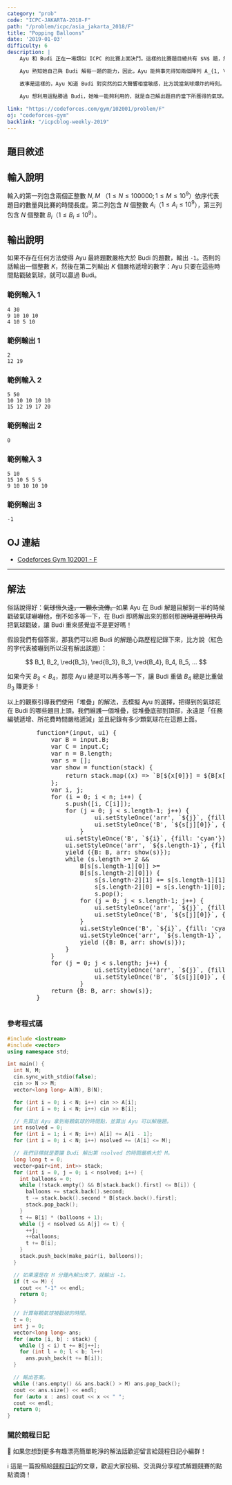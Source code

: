 ```yaml
---
category: "prob"
code: "ICPC-JAKARTA-2018-F"
path: "/problem/icpc/asia_jakarta_2018/F"
title: "Popping Balloons"
date: '2019-01-03'
difficulty: 6
description: |
    Ayu 和 Budi 正在一場類似 ICPC 的比賽上面決鬥。這樣的比賽題目總共有 $N$ 題，然而，參賽者比須按照指定順序依序解題。

    Ayu 熟知她自己與 Budi 解每一題的能力，因此，Ayu 能夠事先得知兩個陣列 A_{1, \ldots, N} 以及 $B_{1, \ldots, N}，其中 $A_i$ 與 $B_i$ 分別表示 Ayu 和 Budi 解出第 $i$ 題所需要的時間。

    故事是這樣的，Ayu 知道 Budi 對突然的巨大聲響相當敏感，比方說當氣球爆炸的時刻。一旦 Budi 受到驚嚇，他手邊的工作就會立即停擺，而且當下解的題目必須**重頭開始**解。如果在恰好要解出一題的當下被嚇到，Budi 也得從頭開始才行。

    Ayu 想利用這點勝過 Budi，她唯一能夠利用的，就是自己解出題目的當下所獲得的氣球。你可以假設 Ayu 一旦解出題目就可以立即獲得氣球，也可以立即戳破氣球（如果 Budi 同時即將解完，可憐的 Budi 就得重頭開始）。請問 Ayu 是否有戳氣球的策略使得在時間 $M$ 結束的當下，Ayu 解出的題數**嚴格大於** Budi 的呢？
    
link: "https://codeforces.com/gym/102001/problem/F"
oj: "codeforces-gym"
backlink: "/icpcblog-weekly-2019"
---
```


## 題目敘述

<showvariable varname="description"></showvariable>

## 輸入說明

輸入的第一列包含兩個正整數 $N, M$ （$1\le N\le 100000; 1\le M\le 10^9$）依序代表題目的數量與比賽的時間長度。第二列包含 $N$ 個整數 $A_i$（$1\le A_i\le 10^9$），第三列包含 $N$ 個整數 $B_i$（$1\le B_i\le 10^9$）。

## 輸出說明

如果不存在任何方法使得 Ayu 最終題數嚴格大於 Budi 的題數，輸出 `-1`。否則的話輸出一個整數 $K$，然後在第二列輸出 $K$ 個嚴格遞增的數字：Ayu 只要在這些時間點戳破氣球，就可以贏過 Budi。

### 範例輸入 1

```
4 30
9 10 10 10
4 10 5 10
```

### 範例輸出 1

```
2
12 19
```

### 範例輸入 2

```
5 50
10 10 10 10 10
15 12 19 17 20
```

### 範例輸出 2

```
0

```

### 範例輸入 3

```
5 10
15 10 5 5 5
9 10 10 10 10
```

### 範例輸出 3

```
-1
```

## OJ 連結

* [Codeforces Gym 102001 - F](https://codeforces.com/gym/102001/problem/F)


---

## 解法

俗話說得好：<s>氣球恆久遠，一顆永流傳。</s>如果 Ayu 在 Budi 解題目解到一半的時候戳破氣球嚇嚇他，倒不如多等一下，在 Budi 即將解出來的那剎那<s>說時遲那時快</s>再把氣球戳破，讓 Budi 重來感覺豈不是更好嗎！

假設我們有個答案，那我們可以把 Budi 的解題心路歷程記錄下來，比方說（紅色的字代表被嚇到所以沒有解出該題）：

$$
B_1, B_2, \red{B_3}, \red{B_3}, B_3, \red{B_4}, B_4, B_5, ...
$$

如果今天 $B_3 < B_4$，那麼 Ayu 總是可以再多等一下，讓 Budi 重做 $B_4$ 總是比重做 $B_3$ 賺更多！

以上的觀察引導我們使用「堆疊」的解法，去模擬 Ayu 的選擇，把得到的氣球花在 Budi 的哪些題目上頭。我們維護一個堆疊，從堆疊底部到頂部，永遠是「任務編號遞增、所花費時間嚴格遞減」並且紀錄有多少顆氣球花在這題上面。


<algorithm>
    <generator><pre>
        function*(input, ui) {
            var B = input.B;
            var C = input.C;
            var n = B.length;
            var s = [];
            var show = function(stack) {
                return stack.map((x) => `B[${x[0]}] = ${B[x[0]]}\n重做=${x[1]}`);
            };
            var i, j;
            for (i = 0; i < n; i++) {
                s.push([i, C[i]]);
                for (j = 0; j < s.length-1; j++) {
                        ui.setStyleOnce('arr', `${j}`, {fill: 'lightyellow'});
                        ui.setStyleOnce('B', `${s[j][0]}`, {fill: 'lightyellow'});
                    }
                ui.setStyleOnce('B', `${i}`, {fill: 'cyan'});
                ui.setStyleOnce('arr', `${s.length-1}`, {fill: 'cyan'});
                yield ({B: B, arr: show(s)});
                while (s.length >= 2 &&
                    B[s[s.length-1][0]] >=
                    B[s[s.length-2][0]]) {
                        s[s.length-2][1] += s[s.length-1][1];
                        s[s.length-2][0] = s[s.length-1][0];
                        s.pop();
                    for (j = 0; j < s.length-1; j++) {
                        ui.setStyleOnce('arr', `${j}`, {fill: 'lightyellow'});
                        ui.setStyleOnce('B', `${s[j][0]}`, {fill: 'lightyellow'});
                    }
                    ui.setStyleOnce('B', `${i}`, {fill: 'cyan'});
                    ui.setStyleOnce('arr', `${s.length-1}`, {fill: 'cyan'});
                    yield ({B: B, arr: show(s)});
                }
            }
            for (j = 0; j < s.length; j++) {
                        ui.setStyleOnce('arr', `${j}`, {fill: 'lightyellow'});
                        ui.setStyleOnce('B', `${s[j][0]}`, {fill: 'lightyellow'});
                    }
            return {B: B, arr: show(s)};
        }
        </pre>
    </generator>
    <inputdata
        data='{"B": [8, 10, 5, 3, 1, 9, 6, 7, 4, 2],
               "C": [1, 1, 2, 1, 0, 1, 0, 0, 1, 2]}'
    ></inputdata>
    <indirectdisplay
        array
        fixedwidth
        minwidth='30'
        highlightdiff
        varname='B'
    ></indirectdisplay>
    <indirectdisplay
        array
        fixedwidth
        n='5'
        minwidth='30'
        highlightdiff
        varname='arr'
    ></indirectdisplay>
</algorithm>

### 參考程式碼

```cpp
#include <iostream>
#include <vector>
using namespace std;

int main() {
  int N, M;
  cin.sync_with_stdio(false);
  cin >> N >> M;
  vector<long long> A(N), B(N);

  for (int i = 0; i < N; i++) cin >> A[i];
  for (int i = 0; i < N; i++) cin >> B[i];

  // 先算出 Ayu 拿到每顆氣球的時間點，並算出 Ayu 可以解幾題。
  int nsolved = 0;
  for (int i = 1; i < N; i++) A[i] += A[i - 1];
  for (int i = 0; i < N; i++) nsolved += (A[i] <= M);

  // 我們目標就是要讓 Budi 解出第 nsolved 的時間嚴格大於 M。
  long long t = 0;
  vector<pair<int, int>> stack;
  for (int i = 0, j = 0; i < nsolved; i++) {
    int balloons = 0;
    while (!stack.empty() && B[stack.back().first] <= B[i]) {
      balloons += stack.back().second;
      t -= stack.back().second * B[stack.back().first];
      stack.pop_back();
    }
    t += B[i] * (balloons + 1);
    while (j < nsolved && A[j] <= t) {
      ++j;
      ++balloons;
      t += B[i];
    }
    stack.push_back(make_pair(i, balloons));
  }

  // 如果還是在 M 分鐘內解出來了，就輸出 -1。
  if (t <= M) {
    cout << "-1" << endl;
    return 0;
  }

  // 計算每顆氣球被戳破的時間。
  t = 0;
  int j = 0;
  vector<long long> ans;
  for (auto [i, b] : stack) {
    while (j < i) t += B[j++];
    for (int l = 0; l < b; l++)
      ans.push_back(t += B[i]);
  }

  // 輸出答案。
  while (!ans.empty() && ans.back() > M) ans.pop_back();
  cout << ans.size() << endl;
  for (auto x : ans) cout << x << " ";
  cout << endl;
  return 0;
}
```

### 關於競程日記

🍅 如果您想到更多有趣漂亮簡單乾淨的解法話歡迎留言給競程日記小編群！

ℹ️ 這是一篇投稿給[競程日記](https://www.facebook.com/競程日記-1514973425463954/)的文章，歡迎大家投稿、交流與分享程式解題競賽的點點滴滴！